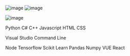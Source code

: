 ![image](https://user-images.githubusercontent.com/13592132/160667917-7ceff27b-58ce-4aa8-b37b-6b7ede913e87.png)
![image](https://user-images.githubusercontent.com/13592132/160668007-81aea258-bac0-4273-94fe-f0bbbc3bce44.png)

![image](https://img.shields.io/badge/Python-FFD43B?style=for-the-badge&logo=python&logoColor=blue)

Python
C#
C++
Javascript
HTML
CSS

Visual Studio
Command Line

Node
Tensorflow
Scikit Learn
Pandas
Numpy
VUE
React
